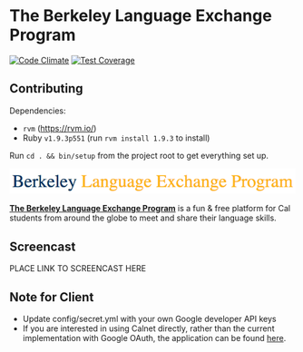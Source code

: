 The Berkeley Language Exchange Program
====
[![Code Climate](https://codeclimate.com/github/swchoi727/LEP/badges/gpa.svg)](https://codeclimate.com/github/swchoi727/LEP)
[![Test Coverage](https://travis-ci.org/swchoi727/LEP.svg?branch=master)](https://travis-ci.org/swchoi727/LEP)

## Contributing

Dependencies:
- `rvm` (https://rvm.io/)
- Ruby `v1.9.3p551` (run `rvm install 1.9.3` to install)

Run ```cd . && bin/setup``` from the project root to get everything set up.

<!-- ## The Berkeley Language Exchange Program -->
![lep](app/assets/images/banner.png "LEP Banner")

**[The Berkeley Language Exchange Program](http://slc.berkeley.edu/international-student-program)** is a fun & free platform for Cal students from around the globe to meet and share their language skills.


## Screencast
PLACE LINK TO SCREENCAST HERE

## Note for Client
* Update config/secret.yml with your own Google developer API keys
* If you are interested in using Calnet directly, rather than the current implementation with Google OAuth, the application can be found [here](https://wikihub.berkeley.edu/display/calnet/CalNet+Developer+Support).

<!-- ## License

![Creative Commons License](http://i.creativecommons.org/l/by/3.0/88x31.png)
This work is licensed under a [Creative Commons Attribution 3.0 Unported
License](http://creativecommons.org/licenses/by/3.0/deed.en_US) -->
